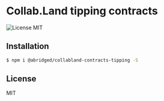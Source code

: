 # Collab.Land tipping contracts

![License MIT][license-image]

## Installation

```bash
$ npm i @abridged/collabland-contracts-tipping -S
```

## License

MIT

[license-image]: https://img.shields.io/badge/License-MIT-yellow.svg